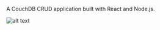 A CouchDB CRUD application built with React and Node.js.

![alt text](https://github.com/sagarparker/SocialNetworkingWithBfs/blob/main/Main.PNG?raw=true)